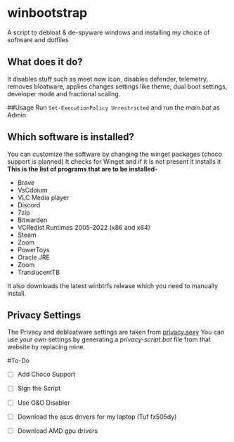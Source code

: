 # winbootstrap
A script to debloat &amp; de-spyware windows and installing my choice of software and dotfiles

## What does it do?
It disables stuff such as meet now icon, disables defender, telemetry, removes bloatware, applies changes settings like theme, dual boot settings, developer mode and fractional scaling.

##Usage
Run `Set-ExecutionPolicy Unrestricted` and run the *main.bat* as Admin 

## Which software is installed?
You can customize the software by changing the winget packages (choco support is planned) 
It checks for Winget and if it is not present it installs it
**This is the list of programs that are to be installed-**
- Brave
- VsCdoium
- VLC Media player
- Discord
- 7zip
- Bitwarden
- VCRedist Runtimes 2005-2022 (x86 and x64)
- Steam
- Zoom
- PowerToys
- Oracle JRE
- Zoom
- TranslucentTB

It also downloads the latest winbtrfs release which you need to manually install.

## Privacy Settings
The Privacy and debloatware settings are taken from [privacy.sexy](https://privacy.sexy/) 
You can use your own settings by generating a *privacy-script.bat* file from that website by replacing mine.

#To-Do
- [ ] Add Choco Support
- [ ] Sign the Script 
- [ ] Use O&O Disabler
- [ ] Download the asus drivers for my laptop (Tuf fx505dy)
- [ ] Download AMD gpu drivers

